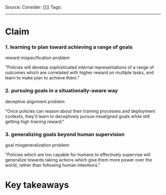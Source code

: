 Source: 
Consider: [[]]
Tags: 
______________

# Claim
### 1. learning to plan toward achieving a range of goals
reward mispecification problem

"Policies will develop sophisticated internal representations of a range of outcomes which are correlated with higher reward on multiple tasks, and learn to make plan to achieve them."



### 2. pursuing goals in a situationally-aware way
deceptive alignment problem

"Once policies can reason about their training processes and deployment contexts, they'll learn to deceptively pursue misaligned goals while still getting high training reward."

### 3. generalizing goals beyond human supervision
goal misgeneralization problem

"Policies which are too capable for humans to effectively supervise will generalize towards taking actions which give them more power over the world, rather than following human intentions."

# Key takeaways